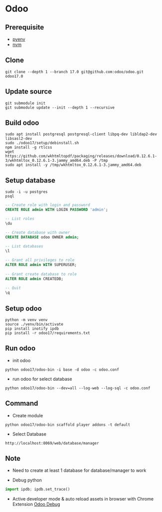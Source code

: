 # Odoo

## Prerequisite

- [pyenv](https://github.com/pyenv/pyenv)
- [nvm](https://github.com/nvm-sh/nvm)

## Clone

```shell
git clone --depth 1 --branch 17.0 git@github.com:odoo/odoo.git odoo17.0
```

## Update source

```shell
git submodule init
git submodule update --init --depth 1 --recursive
```

## Build odoo

```shell
sudo apt install postgresql postgresql-client libpq-dev libldap2-dev libsasl2-dev
sudo ./odoo17/setup/debinstall.sh
npm install -g rtlcss
wget https://github.com/wkhtmltopdf/packaging/releases/download/0.12.6.1-3/wkhtmltox_0.12.6.1-3.jammy_amd64.deb -P /tmp
sudo apt install -y /tmp/wkhtmltox_0.12.6.1-3.jammy_amd64.deb
```

## Setup database

```shell
sudo -i -u postgres
psql
```

```sql
-- Create role with login and password
CREATE ROLE admin WITH LOGIN PASSWORD 'admin';

-- List roles
\du

-- Create database with owner
CREATE DATABASE odoo OWNER admin;
       
-- List databases
\l

-- Grant all privileges to role
ALTER ROLE admin WITH SUPERUSER;
      
-- Grant create database to role
ALTER ROLE admin CREATEDB;
      
-- Quit
\q
```

## Setup odoo

```shell
python -m venv venv
source ./venv/bin/activate
pip install inotify ipdb
pip install -r odoo17/requirements.txt
```

## Run odoo

- init odoo

```shell
python odoo17/odoo-bin -i base -d odoo -c odoo.conf
```

- run odoo for select database

```shell
python odoo17/odoo-bin --dev=all --log-web --log-sql -c odoo.conf
```

## Command

- Create module

```shell
python odoo17/odoo-bin scaffold player addons -t default
```

- Select Database

```shell
http://localhost:8069/web/database/manager
```

## Note

- Need to create at least 1 database for database/manager to work

- Debug python

```python
import ipdb; ipdb.set_trace()
```

- Active developer mode & auto reload assets in browser with Chrome Extension [Odoo Debug](https://chromewebstore.google.com/detail/odoo-debug/hmdmhilocobgohohpdpolmibjklfgkbi)
